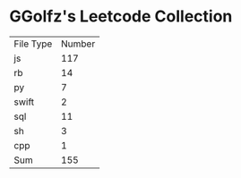 # GGolfz's Leetcode Collection

<table><tr><td>File Type</td><td>Number</td></tr><tr><td>js</td><td>117</td></tr><tr><td>rb</td><td>14</td></tr><tr><td>py</td><td>7</td></tr><tr><td>swift</td><td>2</td></tr><tr><td>sql</td><td>11</td></tr><tr><td>sh</td><td>3</td></tr><tr><td>cpp</td><td>1</td></tr><tr><td>Sum</td><td>155</td></tr></table>